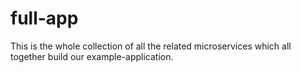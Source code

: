 # full-app
This is the whole collection of all the related microservices which all together build our example-application.
